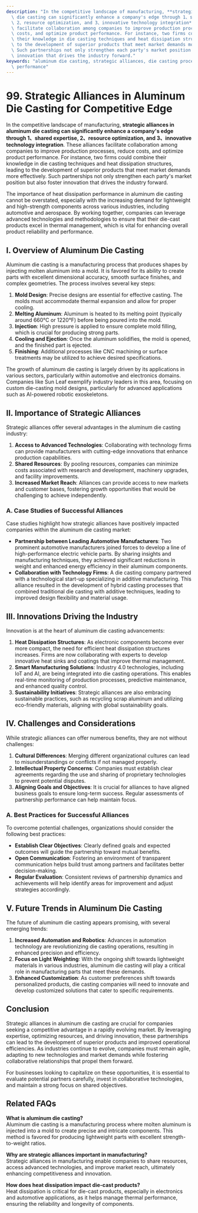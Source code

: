 ```yaml
---
description: "In the competitive landscape of manufacturing, **strategic alliances in aluminum\
  \ die casting can significantly enhance a company's edge through 1、shared expertise,\
  \ 2、resource optimization, and 3、innovative technology integration**. These alliances\
  \ facilitate collaboration among companies to improve production processes, reduce\
  \ costs, and optimize product performance. For instance, two firms could combine\
  \ their knowledge in die casting techniques and heat dissipation structures, leading\
  \ to the development of superior products that meet market demands more effectively.\
  \ Such partnerships not only strengthen each party's market position but also foster\
  \ innovation that drives the industry forward."
keywords: "aluminum die casting, strategic alliances, die casting process, heat dissipation\
  \ performance"
---
```

# 99. Strategic Alliances in Aluminum Die Casting for Competitive Edge  

In the competitive landscape of manufacturing, **strategic alliances in aluminum die casting can significantly enhance a company's edge through 1、shared expertise, 2、resource optimization, and 3、innovative technology integration**. These alliances facilitate collaboration among companies to improve production processes, reduce costs, and optimize product performance. For instance, two firms could combine their knowledge in die casting techniques and heat dissipation structures, leading to the development of superior products that meet market demands more effectively. Such partnerships not only strengthen each party's market position but also foster innovation that drives the industry forward.

The importance of heat dissipation performance in aluminum die casting cannot be overstated, especially with the increasing demand for lightweight and high-strength components across various industries, including automotive and aerospace. By working together, companies can leverage advanced technologies and methodologies to ensure that their die-cast products excel in thermal management, which is vital for enhancing overall product reliability and performance.

## **I. Overview of Aluminum Die Casting**

Aluminum die casting is a manufacturing process that produces shapes by injecting molten aluminum into a mold. It is favored for its ability to create parts with excellent dimensional accuracy, smooth surface finishes, and complex geometries. The process involves several key steps:

1. **Mold Design**: Precise designs are essential for effective casting. The molds must accommodate thermal expansion and allow for proper cooling.
2. **Melting Aluminum**: Aluminum is heated to its melting point (typically around 660°C or 1220°F) before being poured into the mold.
3. **Injection**: High pressure is applied to ensure complete mold filling, which is crucial for producing strong parts.
4. **Cooling and Ejection**: Once the aluminum solidifies, the mold is opened, and the finished part is ejected.
5. **Finishing**: Additional processes like CNC machining or surface treatments may be utilized to achieve desired specifications.

The growth of aluminum die casting is largely driven by its applications in various sectors, particularly within automotive and electronics domains. Companies like Sun Leaf exemplify industry leaders in this area, focusing on custom die-casting mold designs, particularly for advanced applications such as AI-powered robotic exoskeletons.

## **II. Importance of Strategic Alliances**

Strategic alliances offer several advantages in the aluminum die casting industry:

1. **Access to Advanced Technologies**: Collaborating with technology firms can provide manufacturers with cutting-edge innovations that enhance production capabilities.
2. **Shared Resources**: By pooling resources, companies can minimize costs associated with research and development, machinery upgrades, and facility improvements.
3. **Increased Market Reach**: Alliances can provide access to new markets and customer bases, fostering growth opportunities that would be challenging to achieve independently.

### **A. Case Studies of Successful Alliances**

Case studies highlight how strategic alliances have positively impacted companies within the aluminum die casting market:

- **Partnership between Leading Automotive Manufacturers**: Two prominent automotive manufacturers joined forces to develop a line of high-performance electric vehicle parts. By sharing insights and manufacturing techniques, they achieved significant reductions in weight and enhanced energy efficiency in their aluminum components.
- **Collaboration with Technology Firms**: A die casting company partnered with a technological start-up specializing in additive manufacturing. This alliance resulted in the development of hybrid casting processes that combined traditional die casting with additive techniques, leading to improved design flexibility and material usage.

## **III. Innovations Driving the Industry**

Innovation is at the heart of aluminum die casting advancements:

1. **Heat Dissipation Structures**: As electronic components become ever more compact, the need for efficient heat dissipation structures increases. Firms are now collaborating with experts to develop innovative heat sinks and coatings that improve thermal management.
2. **Smart Manufacturing Solutions**: Industry 4.0 technologies, including IoT and AI, are being integrated into die casting operations. This enables real-time monitoring of production processes, predictive maintenance, and enhanced quality control.
3. **Sustainability Initiatives**: Strategic alliances are also embracing sustainable practices, such as recycling scrap aluminum and utilizing eco-friendly materials, aligning with global sustainability goals.

## **IV. Challenges and Considerations**

While strategic alliances can offer numerous benefits, they are not without challenges:

1. **Cultural Differences**: Merging different organizational cultures can lead to misunderstandings or conflicts if not managed properly.
2. **Intellectual Property Concerns**: Companies must establish clear agreements regarding the use and sharing of proprietary technologies to prevent potential disputes.
3. **Aligning Goals and Objectives**: It is crucial for alliances to have aligned business goals to ensure long-term success. Regular assessments of partnership performance can help maintain focus.

### **A. Best Practices for Successful Alliances**

To overcome potential challenges, organizations should consider the following best practices:

- **Establish Clear Objectives**: Clearly defined goals and expected outcomes will guide the partnership toward mutual benefits.
- **Open Communication**: Fostering an environment of transparent communication helps build trust among partners and facilitates better decision-making.
- **Regular Evaluation**: Consistent reviews of partnership dynamics and achievements will help identify areas for improvement and adjust strategies accordingly.

## **V. Future Trends in Aluminum Die Casting**

The future of aluminum die casting appears promising, with several emerging trends:

1. **Increased Automation and Robotics**: Advances in automation technology are revolutionizing die casting operations, resulting in enhanced precision and efficiency.
2. **Focus on Light Weighting**: With the ongoing shift towards lightweight materials in various industries, aluminum die casting will play a critical role in manufacturing parts that meet these demands.
3. **Enhanced Customization**: As customer preferences shift towards personalized products, die casting companies will need to innovate and develop customized solutions that cater to specific requirements.

## **Conclusion**

Strategic alliances in aluminum die casting are crucial for companies seeking a competitive advantage in a rapidly evolving market. By leveraging expertise, optimizing resources, and driving innovation, these partnerships can lead to the development of superior products and improved operational efficiencies. As industries continue to evolve, companies must remain agile, adapting to new technologies and market demands while fostering collaborative relationships that propel them forward.

For businesses looking to capitalize on these opportunities, it is essential to evaluate potential partners carefully, invest in collaborative technologies, and maintain a strong focus on shared objectives.

## **Related FAQs**

**What is aluminum die casting?**  
Aluminum die casting is a manufacturing process where molten aluminum is injected into a mold to create precise and intricate components. This method is favored for producing lightweight parts with excellent strength-to-weight ratios.

**Why are strategic alliances important in manufacturing?**  
Strategic alliances in manufacturing enable companies to share resources, access advanced technologies, and improve market reach, ultimately enhancing competitiveness and innovation.

**How does heat dissipation impact die-cast products?**  
Heat dissipation is critical for die-cast products, especially in electronics and automotive applications, as it helps manage thermal performance, ensuring the reliability and longevity of components.
